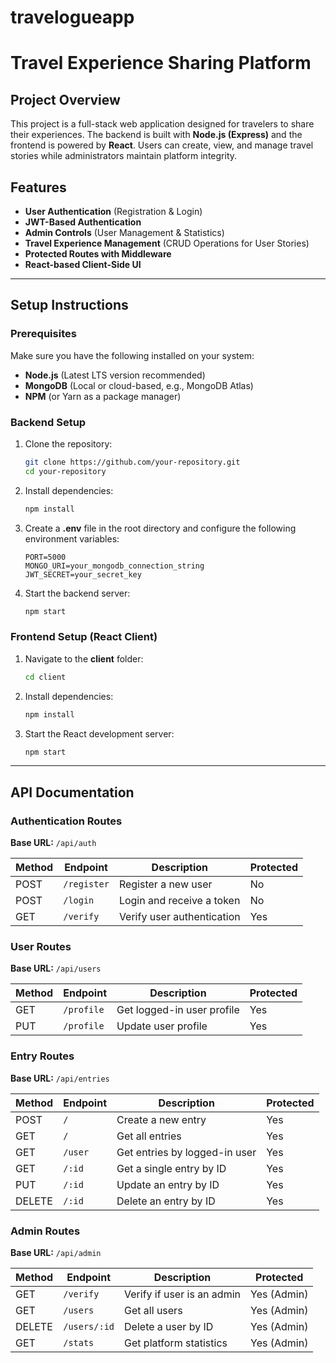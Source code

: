 # travelogueapp

# Travel Experience Sharing Platform

## Project Overview
This project is a full-stack web application designed for travelers to share their experiences. The backend is built with **Node.js (Express)** and the frontend is powered by **React**. Users can create, view, and manage travel stories while administrators maintain platform integrity.

## Features
- **User Authentication** (Registration & Login)
- **JWT-Based Authentication**
- **Admin Controls** (User Management & Statistics)
- **Travel Experience Management** (CRUD Operations for User Stories)
- **Protected Routes with Middleware**
- **React-based Client-Side UI**

---
## Setup Instructions

### Prerequisites
Make sure you have the following installed on your system:
- **Node.js** (Latest LTS version recommended)
- **MongoDB** (Local or cloud-based, e.g., MongoDB Atlas)
- **NPM** (or Yarn as a package manager)

### Backend Setup
1. Clone the repository:
   ```bash
   git clone https://github.com/your-repository.git
   cd your-repository
   ```
2. Install dependencies:
   ```bash
   npm install
   ```
3. Create a **.env** file in the root directory and configure the following environment variables:
   ```env
   PORT=5000
   MONGO_URI=your_mongodb_connection_string
   JWT_SECRET=your_secret_key
   ```
4. Start the backend server:
   ```bash
   npm start
   ```

### Frontend Setup (React Client)
1. Navigate to the **client** folder:
   ```bash
   cd client
   ```
2. Install dependencies:
   ```bash
   npm install
   ```
3. Start the React development server:
   ```bash
   npm start
   ```

---
## API Documentation
### Authentication Routes
**Base URL:** `/api/auth`

| Method | Endpoint      | Description                  | Protected |
|--------|-------------|------------------------------|------------|
| POST   | `/register`  | Register a new user          | No         |
| POST   | `/login`     | Login and receive a token    | No         |
| GET    | `/verify`    | Verify user authentication   | Yes        |

### User Routes
**Base URL:** `/api/users`

| Method | Endpoint       | Description                     | Protected |
|--------|---------------|---------------------------------|------------|
| GET    | `/profile`     | Get logged-in user profile      | Yes        |
| PUT    | `/profile`     | Update user profile            | Yes        |

### Entry Routes
**Base URL:** `/api/entries`

| Method | Endpoint       | Description                     | Protected |
|--------|---------------|---------------------------------|------------|
| POST   | `/`           | Create a new entry             | Yes        |
| GET    | `/`           | Get all entries                | Yes        |
| GET    | `/user`       | Get entries by logged-in user  | Yes        |
| GET    | `/:id`        | Get a single entry by ID       | Yes        |
| PUT    | `/:id`        | Update an entry by ID          | Yes        |
| DELETE | `/:id`        | Delete an entry by ID          | Yes        |

### Admin Routes
**Base URL:** `/api/admin`

| Method | Endpoint       | Description                     | Protected |
|--------|---------------|---------------------------------|------------|
| GET    | `/verify`      | Verify if user is an admin      | Yes (Admin) |
| GET    | `/users`       | Get all users                  | Yes (Admin) |
| DELETE | `/users/:id`   | Delete a user by ID            | Yes (Admin) |
| GET    | `/stats`       | Get platform statistics        | Yes (Admin) |
